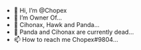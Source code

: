 - 👋 Hi, I’m @Chopex
- 👀 I’m Owner Of...
- 🌱 Cihonax, Hawk and Panda...
- 💞️ Panda and Cihonax are currently dead...
- 📫 How to reach me Chopex#9804...

<!---
Chopex/Chopex is a ✨ special ✨ repository because its `README.md` (this file) appears on your GitHub profile.
You can click the Preview link to take a look at your changes.
--->
